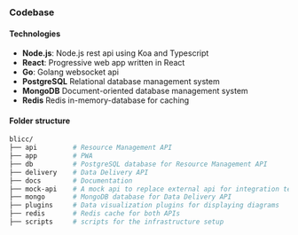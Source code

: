 ### Codebase

#### Technologies

- **Node.js**: Node.js rest api using Koa and Typescript
- **React**: Progressive web app written in React
- **Go**: Golang websocket api
- **PostgreSQL** Relational database management system
- **MongoDB** Document-oriented database management system
- **Redis** Redis in-memory-database for caching

#### Folder structure

```bash
blicc/
├── api         # Resource Management API
├── app         # PWA
├── db          # PostgreSQL database for Resource Management API
├── delivery    # Data Delivery API
├── docs        # Documentation
├── mock-api    # A mock api to replace external api for integration tests
├── mongo       # MongoDB database for Data Delivery API
├── plugins     # Data visualization plugins for displaying diagrams
├── redis       # Redis cache for both APIs
├── scripts     # scripts for the infrastructure setup
```